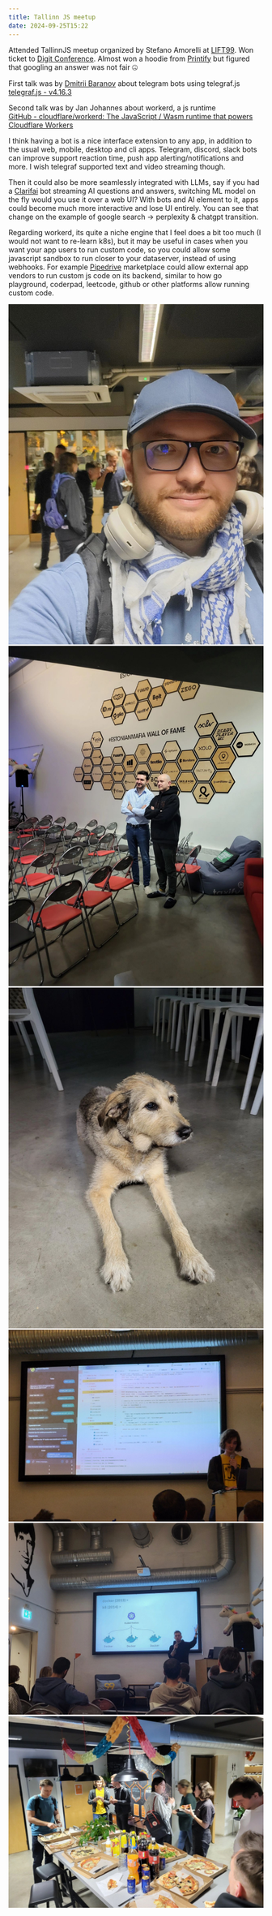 ```yaml
---
title: Tallinn JS meetup
date: 2024-09-25T15:22
---
```


Attended TallinnJS meetup organized by Stefano Amorelli at [LIFT99](https://www.linkedin.com/company/lift99/). Won ticket to [Digit Conference](https://www.linkedin.com/company/digitconf/). Almost won a hoodie from [Printify](https://www.linkedin.com/company/printify/) but figured that googling an answer was not fair 🤐  
  
First talk was by [](https://www.linkedin.com/in/ACoAACGf2uYB0JHH8ZSvNObEg2K4h5QlRCXAy4o)[Dmitrii Baranov](https://www.linkedin.com/in/dmbaranov-io/) about telegram bots using telegraf.js 
[telegraf.js - v4.16.3](https://telegraf.js.org/#md:introduction)
  
Second talk was by Jan Johannes about workerd, a js runtime  
[GitHub - cloudflare/workerd: The JavaScript / Wasm runtime that powers Cloudflare Workers](https://github.com/cloudflare/workerd/)
  
I think having a bot is a nice interface extension to any app, in addition to the usual web, mobile, desktop and cli apps. Telegram, discord, slack bots can improve support reaction time, push app alerting/notifications and more. I wish telegraf supported text and video streaming though.  
  
Then it could also be more seamlessly integrated with LLMs, say if you had a [Clarifai](https://www.linkedin.com/company/clarifai/) bot streaming AI questions and answers, switching ML model on the fly would you use it over a web UI? With bots and AI element to it, apps could become much more interactive and lose UI entirely. You can see that change on the example of google search -> perplexity & chatgpt transition.  
  
Regarding workerd, its quite a niche engine that I feel does a bit too much (I would not want to re-learn k8s), but it may be useful in cases when you want your app users to run custom code, so you could allow some javascript sandbox to run closer to your dataserver, instead of using webhooks. For example [Pipedrive](https://www.linkedin.com/company/pipedrive/) marketplace could allow external app vendors to run custom js code on its backend, similar to how go playground, coderpad, leetcode, github or other platforms allow running custom code.

![](img/Pasted%20image%2020241019225214.png)
![](img/Pasted%20image%2020241019225220.png)
![](img/Pasted%20image%2020241019225226.png)
![](img/Pasted%20image%2020241019225232.png)
![](img/Pasted%20image%2020241019225237.png)
![](img/Pasted%20image%2020241019225242.png)
